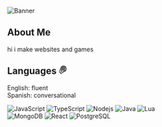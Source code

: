 ![Banner](https://github.com/Mildzz/Mildzz/blob/3405b950787470f25fa20fb02c03c07406a911c5/output-onlinegiftools%202.gif)
## About Me
hi i make websites and games

## Languages <img src="https://raw.githubusercontent.com/Mildzz/Mildzz/main/languages.png" height="20" width="20"/>
 
 English: fluent  
 Spanish: conversational


![JavaScript](https://img.shields.io/badge/-JavaScript-f7df1e?style=for-the-badge&logoColor=black&logo=javascript)
![TypeScript](https://img.shields.io/badge/-TypeScript-3178c6?style=for-the-badge&logoColor=white&logo=typescript)
![Nodejs](https://img.shields.io/badge/-Nodejs-90c53f?style=for-the-badge&logoColor=white&logo=Node.js)
![Java](https://img.shields.io/badge/-Java-ec2025?style=for-the-badge&logoColor=white&logo=Java)
![Lua](https://img.shields.io/badge/-Lua-2C2D72?style=for-the-badge&logoColor=white&logo=Lua)\
![MongoDB](https://img.shields.io/badge/-MongoDB-2ba845?style=for-the-badge&logoColor=white&logo=mongodb)
![React](https://img.shields.io/badge/-React-61dafb?style=for-the-badge&logoColor=black&logo=react)
![PostgreSQL](https://img.shields.io/badge/-PostgreSQL-336791?style=for-the-badge&logoColor=white&logo=postgresql)  

